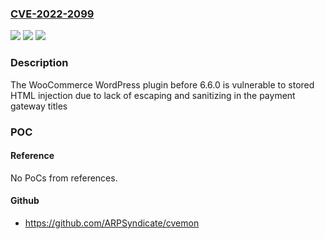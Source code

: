 ### [CVE-2022-2099](https://cve.mitre.org/cgi-bin/cvename.cgi?name=CVE-2022-2099)
![](https://img.shields.io/static/v1?label=Product&message=WooCommerce&color=blue)
![](https://img.shields.io/static/v1?label=Version&message=6.6.0%3C%206.6.0%20&color=brighgreen)
![](https://img.shields.io/static/v1?label=Vulnerability&message=CWE-94%20Improper%20Control%20of%20Generation%20of%20Code%20('Code%20Injection')&color=brighgreen)

### Description

The WooCommerce WordPress plugin before 6.6.0 is vulnerable to stored HTML injection due to lack of escaping and sanitizing in the payment gateway titles

### POC

#### Reference
No PoCs from references.

#### Github
- https://github.com/ARPSyndicate/cvemon

